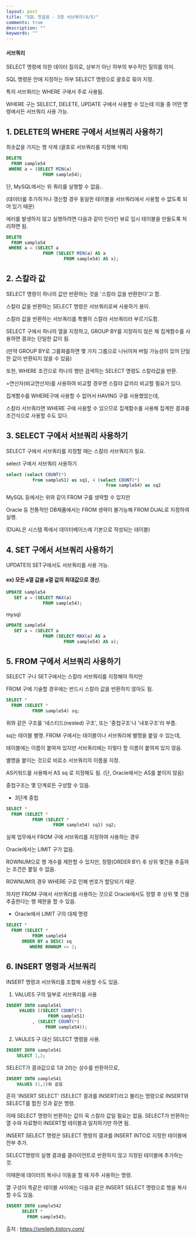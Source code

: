 ```yaml
---
layout: post
title: "SQL 첫걸음 - 5장 서브쿼리(4/5)" 
comments: true
description: ""
keywords: ""
---
```


#### 서브쿼리
SELECT 명령에 의한 데이터 질의로, 상부가 아닌 하부의 부수적인 질의를 의미.

SQL 명령문 안에 지정하는 하부 SELECT 명령으로 괄호로 묶어 지정. 

특히 서브쿼리는 WHERE 구에서 주로 사용됨. 

WHERE 구는 SELECT, DELETE, UPDATE 구에서 사용할 수 있는데 이들 중 어떤 명령에서든 서브쿼리 사용 가능.


## 1. DELETE의 WHERE 구에서 서브쿼리 사용하기

최솟값을 가지는 행 삭제 (괄호로 서브쿼리를 지정해 삭제)

```sql
DELETE 
  FROM sample54 
 WHERE a = (SELECT MIN(a) 
              FROM sample54); 
```

단, MySQL에서는 위 쿼리를 실행할 수 없음.. 

(데이터를 추가하거나 갱신할 경우 동일한 테이블을 서브쿼리에서 사용할 수 없도록 되어 있기 때문) 

에러를 발생하지 않고 실행하려면 다음과 같이 인라인 뷰로 임시 테이블을 만들도록 처리하면 됨.

```sql
DELETE 
  FROM sample54 
 WHERE a = (SELECT a 
              FROM (SELECT MIN(a) AS a 
                      FROM sample54) AS x); 
```

## 2. 스칼라 값

SELECT 명령이 하나의 값만 반환하는 것을 '스칼라 값을 반환한다'고 함. 

스칼라 값을 반환하는 SELECT 명령은 서브쿼리로써 사용하기 용이.  

스칼라 값을 반환하는 서브쿼리를 특별히 스칼라 서브쿼리라 부르기도함. 

SELECT 구에서 하나의 열을 지정하고, GROUP BY를 지정하지 않은 채 집계함수를 사용하면 결과는 단일한 값이 됨. 

(만약 GROUP BY로 그룹화를하면 몇 가지 그룹으로 나뉘어져 버릴 가능성이 있어 단일한 값이 반환되지 않을 수 있음) 

또한, WHERE 조건으로 하나의 행만 검색하는 SELECT 명령도 스칼라값을 반환.  

=연산자(비교연산자)를 사용하여 비교할 경우엔 스칼라 값끼리 비교할 필요가 있다. 

집계함수를 WHERE구에 사용할 수 없어서 HAVING 구를 사용했었는데,

스칼라 서브쿼라면 WHERE 구에 사용할 수 있으므로 집계함수를 사용해 집계한 결과를 조건식으로 사용할 수도 있다. 


## 3. SELECT 구에서 서브쿼리 사용하기

SELECT 구에서 서브쿼리를 지정할 때는 스칼라 서브쿼리가 필요. 

select 구에서 서브쿼리 사용하기 

```sql
select (select COUNT(*) 
          from sample51) as sq1, 4 (select COUNT(*) 
                                      from sample54) as sq2
```

MySQL 등에서는 위와 같이 FROM 구를 생략할 수 있지만 

Oracle 등 전통적인 DB제품에서는 FROM 생략이 불가능해 FROM DUAL로 지정하여 실행. 

(DUAL은 시스템 쪽에서 데이터베이스에 기본으로 작성되는 테이블) 


## 4. SET 구에서 서브쿼리 사용하기 

UPDATE의 SET구에서도 서브쿼리를 사용 가능. 

#### ex) 모든 a열 값을 a열 값의 최대값으로 갱신.

```sql
UPDATE sample54 
   SET a = (SELECT MAX(a) 
              FROM sample54);
 ```

mysql
```sql
UPDATE sample54 
   SET a = (SELECT a 
              FROM (SELECT MAX(a) AS a 
                      FROM sample54) AS x);
```
 

## 5. FROM 구에서 서브쿼리 사용하기
SELECT 구나 SET구에서는 스칼라 서브쿼리를 지정해야 하지만 

FROM 구에 기술할 경우에는 반드시 스칼라 값을 반환하지 않아도 됨.  

```sql
SELECT * 
  FROM (SELECT * 
          FROM sample54) sq; 
```         

위와 같은 구조를 '네스티드(nested) 구조', 또는 '중첩구조'나 '내포구조'라 부름. 

sq는 테이블 별명. FROM 구에서는 테이블이나 서브쿼리에 별명을 붙일 수 있는데,  

테이블에는 이름이 붙여져 있지만 서브쿼리에는 이렇다 할 이름이 붙여져 있지 않음. 

별명을 붙이는 것으로 비로소 서브쿼리의 이름을 지정. 

AS키워드를 사용해서 AS sq 로 지정해도 됨. (단, Oracle에서는 AS를 붙이지 않음)

중첩구조는 몇 단계로든 구성할 수 있음. 

- 3단계 중첩

```sql
SELECT * 
  FROM (SELECT * 
          FROM (SELECT * 
                  FROM sample54) sq1) sq2; 
```

실제 업무에서 FROM 구에 서브쿼리를 지정하여 사용하는 경우 

Oracle에서는 LIMIT 구가 없음. 

ROWNUM으로 행 개수를 제한할 수 있지만, 정렬(ORDER BY) 후 상위 몇건을 추출하는 조건은 붙일 수 없음. 

ROWNUM의 경우 WHERE 구로 인해 번호가 할당되기 때문. 

하지만 FROM 구에서 서브쿼리를 사용하는 것으로 Oracle에서도 정렬 후 상위 몇 건을 추출한다는 행 제한을 할 수 있음. 

- Oracle에서 LIMIT 구의 대체 명령

```sql
SELECT * 
  FROM (SELECT * 
          FROM sample54 
      ORDER BY a DESC) sq 
         WHERE ROWNUM <= 2; 
```

## 6. INSERT 명령과 서브쿼리

INSERT 명령과 서브쿼리를 조합해 사용할 수도 있음.

1) VALUES 구의 일부로 서브쿼리를 사용 

```sql
INSERT INTO sample541 
     VALUES ((SELECT COUNT(*) 
                FROM sample51)
          , (SELECT COUNT(*)
               FROM sample54));
```

2) VAULES 구 대신 SELECT 명령을 사용. 

```sql
INSERT INTO sample541 
    SELECT 1,2;
```

SELECT가 결과값으로 1과 2라는 상수를 반환하므로,

```sql 
INSERT INTO sample541 
    VALUES (1,2)와 같음 
```

흔히 'INSERT SELECT' (SELECT 결과를 INSERT)라고 불리는 명령으로 INSERT와 SELECT를 합친 것과 같은 명령.

이때 SELECT 명령이 반환하는 값이 꼭 스칼라 값일 필요는 없음. SELECT가 반환하는 열 수와 자료형이 INSERT할 테이블과 일치하기만 하면 됨. 

INSERT SELECT 명령은 SELECT 명령의 결과를 INSERT INTO로 지정한 테이블에 전부 추가.

SELECT명령의 실행 결과를 클라이언트로 반환하지 않고 지정된 테이블에 추가하는 것. 

이때문에 데이터의 복사나 이동을 할 때 자주 사용하는 명령. 

열 구성이 똑같은 테이블 사이에는 다음과 같은 INSERT SELECT 명령으로 행을 복사할 수도 있음. 

```sql
INSERT INTO sample542 
      SELECT * 
        FROM sample543; 
```

출처 : https://smilejh.tistory.com/